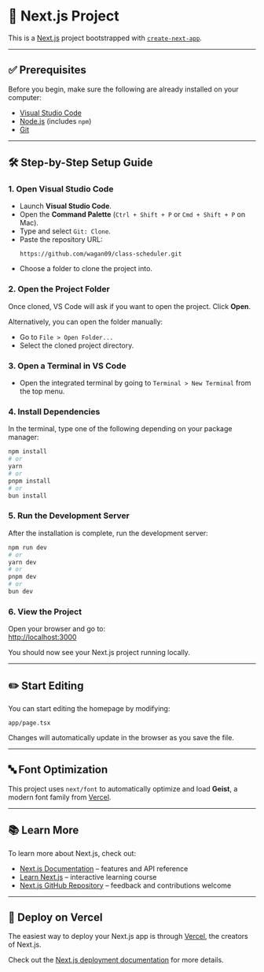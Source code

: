 # 🚀 Next.js Project

This is a [Next.js](https://nextjs.org/) project bootstrapped with [`create-next-app`](https://nextjs.org/docs/pages/api-reference/create-next-app).

---

## ✅ Prerequisites

Before you begin, make sure the following are already installed on your computer:

- [Visual Studio Code](https://code.visualstudio.com/)
- [Node.js](https://nodejs.org/) (includes `npm`)
- [Git](https://git-scm.com/)

---

## 🛠️ Step-by-Step Setup Guide

### 1. Open Visual Studio Code

- Launch **Visual Studio Code**.
- Open the **Command Palette** (`Ctrl + Shift + P` or `Cmd + Shift + P` on Mac).
- Type and select `Git: Clone`.
- Paste the repository URL:
  ```
  https://github.com/wagan09/class-scheduler.git
  ```
- Choose a folder to clone the project into.

### 2. Open the Project Folder

Once cloned, VS Code will ask if you want to open the project. Click **Open**.

Alternatively, you can open the folder manually:

- Go to `File > Open Folder...`
- Select the cloned project directory.

### 3. Open a Terminal in VS Code

- Open the integrated terminal by going to `Terminal > New Terminal` from the top menu.

### 4. Install Dependencies

In the terminal, type one of the following depending on your package manager:

```bash
npm install
# or
yarn
# or
pnpm install
# or
bun install
```

### 5. Run the Development Server

After the installation is complete, run the development server:

```bash
npm run dev
# or
yarn dev
# or
pnpm dev
# or
bun dev
```

### 6. View the Project

Open your browser and go to:  
[http://localhost:3000](http://localhost:3000)

You should now see your Next.js project running locally.

---

## ✏️ Start Editing

You can start editing the homepage by modifying:

```
app/page.tsx
```

Changes will automatically update in the browser as you save the file.

---

## 🔤 Font Optimization

This project uses `next/font` to automatically optimize and load **Geist**, a modern font family from [Vercel](https://vercel.com/).

---

## 📚 Learn More

To learn more about Next.js, check out:

- [Next.js Documentation](https://nextjs.org/docs) – features and API reference
- [Learn Next.js](https://nextjs.org/learn) – interactive learning course
- [Next.js GitHub Repository](https://github.com/vercel/next.js) – feedback and contributions welcome

---

## 🚀 Deploy on Vercel

The easiest way to deploy your Next.js app is through [Vercel](https://vercel.com/), the creators of Next.js.

Check out the [Next.js deployment documentation](https://nextjs.org/docs/deployment) for more details.

